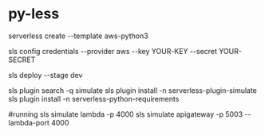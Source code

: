 # py-less


serverless create --template aws-python3


sls config credentials --provider aws --key YOUR-KEY --secret YOUR-SECRET


sls deploy --stage dev


sls plugin search -q simulate
sls plugin install -n serverless-plugin-simulate
sls plugin install -n serverless-python-requirements


#running
sls simulate lambda -p 4000
sls simulate apigateway -p 5003 --lambda-port 4000
